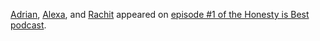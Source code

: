 [Adrian][], [Alexa][], and [Rachit][] appeared on [episode #1 of the Honesty is Best podcast][p].

[adrian]: https://www.cs.cornell.edu/~asampson/
[alexa]: https://www.cs.cornell.edu/~avh/
[rachit]: https://rachit.pl
[p]: https://honestyisbest.com/segfault/2020/Jun/16/programming-languages/

